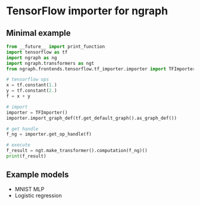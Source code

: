 # TensorFlow importer for ngraph

## Minimal example

```python
from __future__ import print_function
import tensorflow as tf
import ngraph as ng
import ngraph.transformers as ngt
from ngraph.frontends.tensorflow.tf_importer.importer import TFImporter

# tensorflow ops
x = tf.constant(1.)
y = tf.constant(2.)
f = x + y

# import
importer = TFImporter()
importer.import_graph_def(tf.get_default_graph().as_graph_def())

# get handle
f_ng = importer.get_op_handle(f)

# execute
f_result = ngt.make_transformer().computation(f_ng)()
print(f_result)
```

## Example models

- MNIST MLP
- Logistic regression
